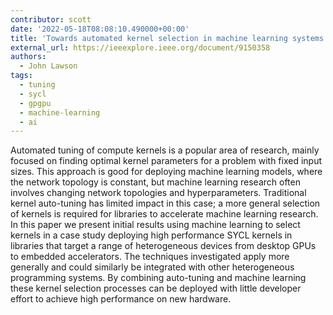 ```yaml
---
contributor: scott
date: '2022-05-18T08:08:10.490000+00:00'
title: 'Towards automated kernel selection in machine learning systems: A SYCL case study'
external_url: https://ieeexplore.ieee.org/document/9150358
authors:
  - John Lawson
tags:
  - tuning
  - sycl
  - gpgpu
  - machine-learning
  - ai
---
```


Automated tuning of compute kernels is a popular area of research, mainly focused on finding optimal kernel parameters
for a problem with fixed input sizes. This approach is good for deploying machine learning models, where the network
topology is constant, but machine learning research often involves changing network topologies and hyperparameters.
Traditional kernel auto-tuning has limited impact in this case; a more general selection of kernels is required for
libraries to accelerate machine learning research. In this paper we present initial results using machine learning to
select kernels in a case study deploying high performance SYCL kernels in libraries that target a range of heterogeneous
devices from desktop GPUs to embedded accelerators. The techniques investigated apply more generally and could similarly
be integrated with other heterogeneous programming systems. By combining auto-tuning and machine learning these kernel
selection processes can be deployed with little developer effort to achieve high performance on new hardware.
